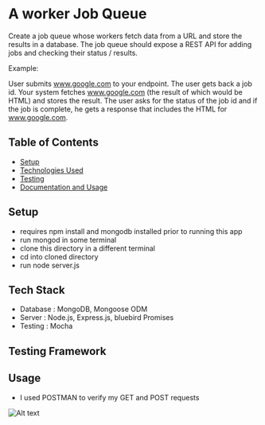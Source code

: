 

# A worker Job Queue 
Create a job queue whose workers fetch data from a URL and store the results in a database. The job queue should expose a REST API for adding jobs and checking their status / results.

Example:

User submits www.google.com to your endpoint. The user gets back a job id. Your system fetches www.google.com (the result of which would be HTML) and stores the result. The user asks for the status of the job id and if the job is complete, he gets a response that includes the HTML for www.google.com.

## Table of Contents
* [Setup](#setup)
* [Technologies Used](#technologiesused)
* [Testing](#testing)
* [Documentation and Usage](#docs)


## <a name="setup"></a>Setup

* requires npm install and mongodb installed prior to running this app
* run mongod in some terminal
* clone this directory in a different terminal
* cd into cloned directory
* run node server.js

## <a name="technologiesused"></a>Tech Stack

* Database : MongoDB, Mongoose ODM
* Server : Node.js, Express.js, bluebird Promises
* Testing : Mocha

## <a name="testing"></a>Testing Framework

## <a name="docs"></a>Usage

* I used POSTMAN to verify my GET and POST requests


![Alt text](./Pending.png) 

